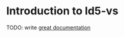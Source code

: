 # Introduction to ld5-vs

TODO: write [great documentation](http://jacobian.org/writing/what-to-write/)

